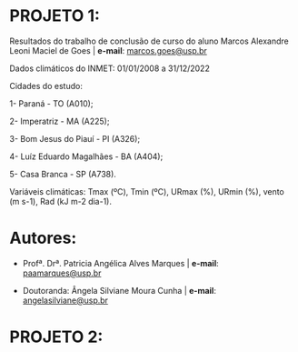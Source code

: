 # PROJETO 1: 

Resultados do trabalho de conclusão de curso do aluno Marcos Alexandre Leoni Maciel de Goes  | **e-mail**: marcos.goes@usp.br

Dados climáticos do INMET: 01/01/2008 a 31/12/2022

Cidades do estudo: 

1- Paraná - TO (A010); 

2- Imperatriz - MA (A225);

3- Bom Jesus do Piauí - PI (A326);

4- Luíz Eduardo Magalhães - BA (A404);

5- Casa Branca - SP (A738).

Variáveis climáticas: Tmax (ºC), Tmin (ºC), URmax (%), URmin (%), vento (m s-1), Rad (kJ m-2 dia-1).

# Autores:

* Profª. Drª. Patricia Angélica Alves Marques | **e-mail**: paamarques@usp.br 

* Doutoranda: Ângela Silviane Moura Cunha | **e-mail**: angelasilviane@usp.br

# PROJETO 2: 

